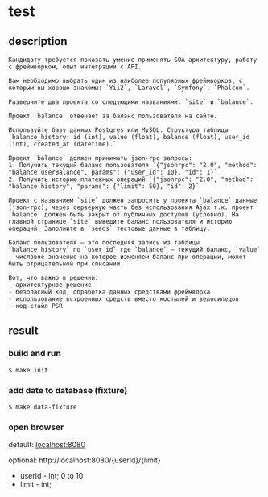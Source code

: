 # test

## description

```text
Кандидату требуется показать умение применять SOA-архитектуру, работу с фреймворком, опыт интеграции с API.

Вам необходимо выбрать один из наиболее популярных фреймворков, с которым вы хорошо знакомы: `Yii2`, `Laravel`, `Symfony`, `Phalcon`.

Разверните два проекта со следующими названиями: `site` и `balance`.

Проект `balance` отвечает за баланс пользователя на сайте.

Используйте базу данных Postgres или MySQL. Структура таблицы `balance_history: id (int), value (float), balance (float), user_id (int), created_at (datetime).`

Проект `balance` должен принимать json-rpc запросы:
1. Получить текущий баланс пользователя `{"jsonrpc": "2.0", "method": "balance.userBalance", params": {"user_id": 10}, "id": 1}`
2. Получить историю платежных операций `{"jsonrpc": "2.0", "method": "balance.history", "params": {"limit": 50}, "id": 2}`

Проект с названием `site` должен запросить у проекта `balance` данные (json-rpc), через серверную часть без использования Ajax т.к. проект `balance` должен быть закрыт от публичных доступов (условно). На главной странице `site` выведите баланс пользователя и историю операций. Заполните в `seeds` тестовые данные в таблицу.

Баланс пользователя – это последняя запись из таблицы `balance_history` по `user_id` где `balance` – текущий баланс, `value` – числовое значение на которое изменяем баланс при операции, может быть отрицательной при списании.

Вот, что важно в решении:
- архитектурное решение
- безопасный код, обработка данных средствами фреймворка
- использование встроенных средств вместо костылей и велосипедов
- код-стайл PSR
```

## result

### build and run

```shell
$ make init
```

### add date to database (fixture)

```shell
$ make data-fixture
```

### open browser

default: [localhost:8080](http://localhost:8080/)

optional: http://localhost:8080/{userId}/{limit}

* userId - int; 0 to 10
* limit - int;



